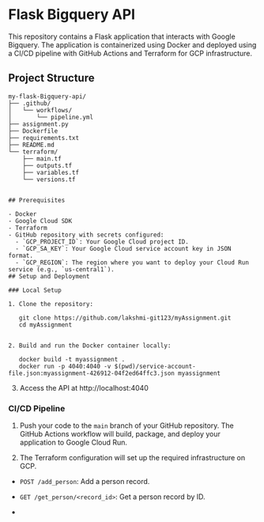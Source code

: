 
# Flask Bigquery API

This repository contains a Flask application that interacts with Google Bigquery. The application is containerized using Docker and deployed using a CI/CD pipeline with GitHub Actions and Terraform for GCP infrastructure.

## Project Structure

```
my-flask-Bigquery-api/
├── .github/
│   └── workflows/
│       └── pipeline.yml
├── assignment.py
├── Dockerfile
├── requirements.txt
├── README.md
└── terraform/
    ├── main.tf
    ├── outputs.tf
    ├── variables.tf
    └── versions.tf


## Prerequisites

- Docker
- Google Cloud SDK
- Terraform
- GitHub repository with secrets configured:
  - `GCP_PROJECT_ID`: Your Google Cloud project ID.
  - `GCP_SA_KEY`: Your Google Cloud service account key in JSON format.
  - `GCP_REGION`: The region where you want to deploy your Cloud Run service (e.g., `us-central1`).
## Setup and Deployment

### Local Setup

1. Clone the repository:

   git clone https://github.com/lakshmi-git123/myAssignment.git
   cd myAssignment


2. Build and run the Docker container locally:

   docker build -t myassignment .
   docker run -p 4040:4040 -v $(pwd)/service-account-file.json:myassignment-426912-04f2ed64ffc3.json myassignment
   ```

3. Access the API at http://localhost:4040

### CI/CD Pipeline

1. Push your code to the `main` branch of your GitHub repository. The GitHub Actions workflow will build, package, and deploy your application to Google Cloud Run.

2. The Terraform configuration will set up the required infrastructure on GCP.


- `POST /add_person`: Add a person record.
- `GET /get_person/<record_id>`: Get a person record by ID.

- 



